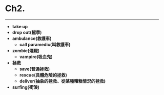 # Ch2.

---

* **take up**
* **drop out(輟學)**
* **ambulance(救護車)**
  * **call paramedic(叫救護車)**
* **zombie(殭屍)**
  * **vampire(吸血鬼)**
* **拯救**
  * **save(普通拯救)**
  * **rescue(具體危險的拯救)**
  * **deliver(抽象的拯救、從某種糟糕情況的拯救)**
* **surfing(衝浪)**